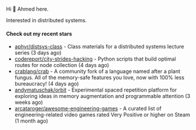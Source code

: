 Hi 👋 Ahmed here.

Interested in distributed systems.

#### Check out my recent stars

- [aphyr/distsys-class](https://github.com/aphyr/distsys-class) - Class materials for a distributed systems lecture series (3 days ago)
- [codereport/city-strides-hacking](https://github.com/codereport/city-strides-hacking) - Python scripts that build optimal routes for node collection (4 days ago)
- [crablang/crab](https://github.com/crablang/crab) - A community fork of a language named after a plant fungus. All of the memory-safe features you love, now with 100% less bureaucracy!  (4 days ago)
- [andymatuschak/orbit](https://github.com/andymatuschak/orbit) - Experimental spaced repetition platform for exploring ideas in memory augmentation and programmable attention (3 weeks ago)
- [arcataroger/awesome-engineering-games](https://github.com/arcataroger/awesome-engineering-games) - A curated list of engineering-related video games rated Very Positive or higher on Steam (1 month ago)

